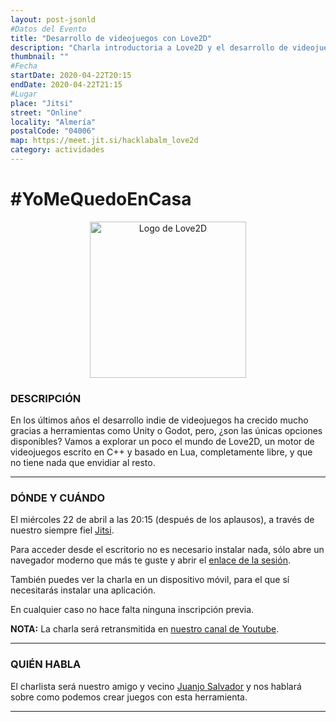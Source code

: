 ```yaml
---
layout: post-jsonld
#Datos del Evento
title: "Desarrollo de videojuegos con Love2D"
description: "Charla introductoria a Love2D y el desarrollo de videojuegos en general."
thumbnail: ""
#Fecha
startDate: 2020-04-22T20:15
endDate: 2020-04-22T21:15
#Lugar
place: "Jitsi"
street: "Online"
locality: "Almería"
postalCode: "04006"
map: https://meet.jit.si/hacklabalm_love2d
category: actividades
---
```


# #YoMeQuedoEnCasa

<center><img src="https://love2d.org/style/logo_h.png" alt="Logo de Love2D" style="width: 250px"></center>

### DESCRIPCIÓN

En los últimos años el desarrollo indie de videojuegos ha crecido mucho gracias a herramientas como Unity o Godot, pero, ¿son las únicas opciones disponibles?
Vamos a explorar un poco el mundo de Love2D, un motor de videojuegos escrito en C++ y basado en Lua, completamente libre, y que no tiene nada que envidiar
al resto.

---

### DÓNDE Y CUÁNDO

El miércoles 22 de abril a las 20:15 (después de los aplausos), a través de nuestro siempre fiel [Jitsi](https://jitsi.org/).

Para acceder desde el escritorio no es necesario instalar nada, sólo abre un navegador moderno que más te guste y abrir el [enlace de la sesión](https://meet.jit.si/hacklabalm_love2d).

También puedes ver la charla en un dispositivo móvil, para el que sí necesitarás instalar una aplicación.

En cualquier caso no hace falta ninguna inscripción previa.

**NOTA:** La charla será retransmitida en [nuestro canal de Youtube](https://www.youtube.com/c/hacklabalmerianet).

---

### QUIÉN HABLA

El charlista será nuestro amigo y vecino [Juanjo Salvador](https://twitter.com/Linuxneitor) y nos hablará sobre como podemos crear juegos con esta herramienta.

---
